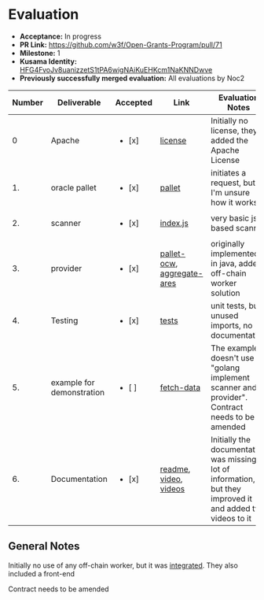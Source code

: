 # Evaluation

* **Acceptance:** In progress
* **PR Link:** https://github.com/w3f/Open-Grants-Program/pull/71
* **Milestone:** 1
* **Kusama Identity:** [HFG4FvoJv8uanizzetS1tPA6wigNAiKuEHKcm1NaKNNDwve](https://polkascan.io/pre/kusama/account/HFG4FvoJv8uanizzetS1tPA6wigNAiKuEHKcm1NaKNNDwve)
* **Previously successfully merged evaluation:** All evaluations by Noc2

| Number | Deliverable | Accepted | Link | Evaluation Notes |
| ------------- | ------------- | ------------- | ------------- |------------- |
 0 | Apache | <ul><li>[x] </li></ul> | [license](https://github.com/aresprotocols/ares-module/blob/master/LICENSE) |  Initially no license, they added the Apache License |
| 1. | oracle pallet |<ul><li>[x] </li></ul>| [pallet](https://github.com/aresprotocols/ares-module/blob/main/substrate-node-template/pallets/pallet-ares/src/lib.rs) | initiates a request, but I'm unsure how it works |
| 2. | scanner |<ul><li>[x] </li></ul>| [index.js](https://github.com/aresprotocols/ares-module/blob/main/fetch-data/index.js) | very basic js based scanner |
| 3. | provider |<ul><li>[x] </li></ul>| [pallet-ocw](https://github.com/aresprotocols/ares-module/blob/main/substrate-node-template/pallets/pallet-ocw/src/lib.rs), [aggregate-ares](https://github.com/aresprotocols/ares-module/tree/main/aggregate-ares) | originally implemented in java, added off-chain worker solution | 
| 4. | Testing |<ul><li>[x] </li></ul>| [tests](https://github.com/aresprotocols/ares-module/blob/main/substrate-node-template/pallets/pallet-ares/src/tests.rs) | unit tests, but unused imports, no documentation |
| 5. | example for demonstration |<ul><li>[ ] </li></ul>| [fetch-data](https://github.com/aresprotocols/ares-module/tree/main/fetch-data) | The example doesn't use "golang implement scanner and provider". Contract needs to be amended |
| 6. | Documentation |<ul><li>[x] </li></ul>| [readme](	https://github.com/aresprotocols/ares-module/blob/main/README.md), [video](https://www.youtube.com/watch?v=l6q8R5F7abM&t=2s), [videos](https://www.youtube.com/watch?v=HlYhsHFKzJw) | Initially the documentation was missing a lot of information, but they improved it and added two videos to it  |

## General Notes

Initially no use of any off-chain worker, but it was [integrated](https://github.com/aresprotocols/ares-module/blob/main/substrate-node-template/pallets/pallet-ocw/src/lib.rs). They also included a front-end

Contract needs to be amended